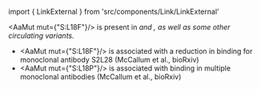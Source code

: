 import { LinkExternal } from 'src/components/Link/LinkExternal'

<AaMut mut={"S:L18F"}/> is present in <Var name="20H/501Y.V2"/> and <Var name="20J/501Y.V3"/>, as well as some other circulating variants.

- <AaMut mut={"S:L18F"}/> is associated with a reduction in binding for monoclonal antibody S2L28 (<LinkExternal href="https://www.biorxiv.org/content/10.1101/2021.01.14.426475v1">McCallum et al., bioRxiv</LinkExternal>)
- <AaMut mut={"S:L18P"}/> is associated with binding in multiple monoclonal antibodies (<LinkExternal href="https://www.biorxiv.org/content/10.1101/2021.01.14.426475v1">McCallum et al., bioRxiv</LinkExternal>)